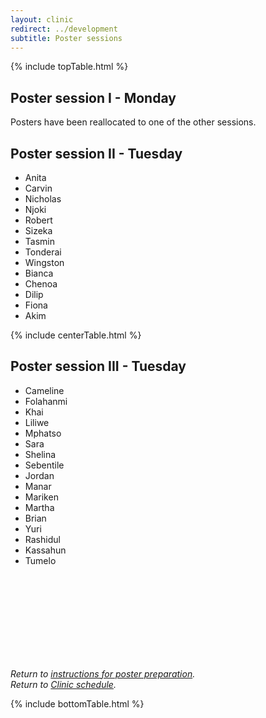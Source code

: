 ```yaml
---
layout: clinic
redirect: ../development
subtitle: Poster sessions
---
```


{% include topTable.html %}

## Poster session I - Monday

Posters have been reallocated to one of the other sessions.

## Poster session II - Tuesday

- Anita
- Carvin
- Nicholas
- Njoki
- Robert
- Sizeka
- Tasmin
- Tonderai
- Wingston
- Bianca
- Chenoa
- Dilip
- Fiona
- Akim

{% include centerTable.html %}

## Poster session III - Tuesday

- Cameline
- Folahanmi
- Khai
- Liliwe
- Mphatso
- Sara
- Shelina
- Sebentile
- Jordan
- Manar
- Mariken
- Martha
- Brian
- Yuri
- Rashidul
- Kassahun
- Tumelo

<br><br>
<br><br>
<br><br>
<br><br>

*Return to [instructions for poster preparation]({{site.url}}{{site.baseurl}}/posters).*<br>
*Return to [Clinic schedule]({{site.url}}{{site.baseurl}}/schedule).*

{% include bottomTable.html %}
